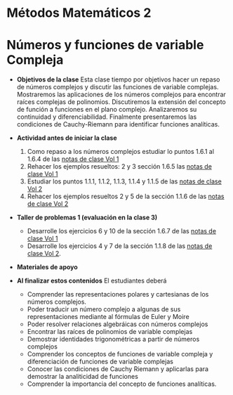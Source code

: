 # Métodos Matemáticos 2
# Números y funciones de variable Compleja

+ **Objetivos de la clase**
Esta clase tiempo por objetivos hacer un repaso de números complejos y discutir las funciones de variable complejas. Mostraremos las aplicaciones de los números complejos para encontrar raíces complejas de polinomios. Discutiremos la extensión del concepto de función a funciones en el plano complejo. Analizaremos su continuidad y diferenciabilidad. Finalmente presentaremos las condiciones de Cauchy-Riemann para identificar funciones analíticas.


+ **Actividad antes de iniciar la clase**
   1. Como repaso a los números complejos estudiar lo puntos 1.6.1 al 1.6.4 de las [notas de clase Vol 1](https://github.com/nunezluis/MisCursos/blob/main/MisMateriales/LibrosCapitulos/VolumenUNOshort.pdf)
   2. Rehacer los ejemplos resueltos: 2 y 3 sección 1.6.5 las [notas de clase Vol 1](https://github.com/nunezluis/MisCursos/blob/main/MisMateriales/LibrosCapitulos/VolumenUNOshort.pdf)
   3. Estudiar los puntos 1.1.1, 1.1.2, 1.1.3, 1.1.4 y 1.1.5 de las [notas de clase Vol 2](https://github.com/nunezluis/MisCursos/blob/main/MisMateriales/LibrosCapitulos/VolumenDOS.pdf)
   4. Rehacer los ejemplos resueltos 2 y 5 de la sección 1.1.6 de las [notas de clase Vol 2](https://github.com/nunezluis/MisCursos/blob/main/MisMateriales/LibrosCapitulos/VolumenDOS.pdf)

+ **Taller de problemas 1 (evaluación en la clase 3)**
   + Desarrolle los ejercicios 6 y 10 de la sección 1.6.7 de las [notas de clase Vol 1](https://github.com/nunezluis/MisCursos/blob/main/MisMateriales/LibrosCapitulos/VolumenUNOshort.pdf)
   + Desarrolle los ejercicios 4 y 7 de la sección 1.1.8 de las [notas de clase Vol 2](https://github.com/nunezluis/MisCursos/blob/main/MisMateriales/LibrosCapitulos/VolumenDOS.pdf).

+ **Materiales de apoyo**

+ **Al finalizar estos contenidos** El estudiantes deberá
  + Comprender las representaciones polares y cartesianas de los números complejos.
  + Poder traducir un número complejo a algunas de sus representaciones mediante al fórmulas de Euler y Moire
  + Poder resolver relaciones algebráicas con números complejos
  + Encontrar las raíces de polinomios de variable complejas
  + Demostrar identidades trigonométricas a partir de números complejos
  + Comprender los conceptos de funciones de variable compleja y diferenciación de funciones de variable complejas
  + Conocer las condiciones de Cauchy Riemann y aplicarlas para demostrar la analiticidad de funciones
  + Comprender la importancia del concepto de funciones analíticas.
  
